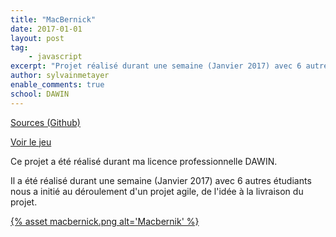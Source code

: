```yaml
---
title: "MacBernick"
date: 2017-01-01
layout: post
tag: 
    - javascript
excerpt: "Projet réalisé durant une semaine (Janvier 2017) avec 6 autres étudiants nous a initié au déroulement d'un projet agile, de l'idée à la livraison du projet."
author: sylvainmetayer
enable_comments: true
school: DAWIN
---
```


[Sources (Github)](https://github.com/mlcdf/macbernik/)

[Voir le jeu](https://mlcdf.github.io/macbernik/)

Ce projet a été réalisé durant ma licence professionnelle DAWIN.

Il a été réalisé durant une semaine (Janvier 2017) avec 6 autres étudiants nous a initié au déroulement d'un projet agile, de l'idée à la livraison du projet.

[{% asset macbernick.png alt='Macbernik' %}](https://mlcdf.github.io/macbernik/)
